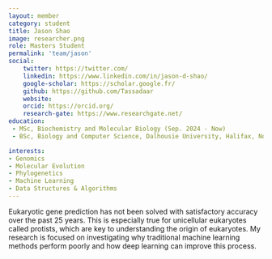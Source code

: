 ```yaml
---
layout: member
category: student
title: Jason Shao
image: researcher.png
role: Masters Student
permalink: 'team/jason'
social:
    twitter: https://twitter.com/
    linkedin: https://www.linkedin.com/in/jason-d-shao/
    google-scholar: https://scholar.google.fr/
    github: https://github.com/Tassadaar
    website:
    orcid: https://orcid.org/
    research-gate: https://www.researchgate.net/
education:
 - MSc, Biochemistry and Molecular Biology (Sep. 2024 - Now)
 - BSc, Biology and Computer Science, Dalhousie University, Halifax, Nova Scotia, Canada

interests:
- Genomics
- Molecular Evolution
- Phylogenetics
- Machine Learning
- Data Structures & Algorithms
---
```

Eukaryotic gene prediction has not been solved with satisfactory accuracy over the past 25 years. This is especially true for unicellular eukaryotes called protists, which are key to understanding the origin of eukaryotes. My research is focused on investigating why traditional machine learning methods perform poorly and how deep learning can improve this process.

